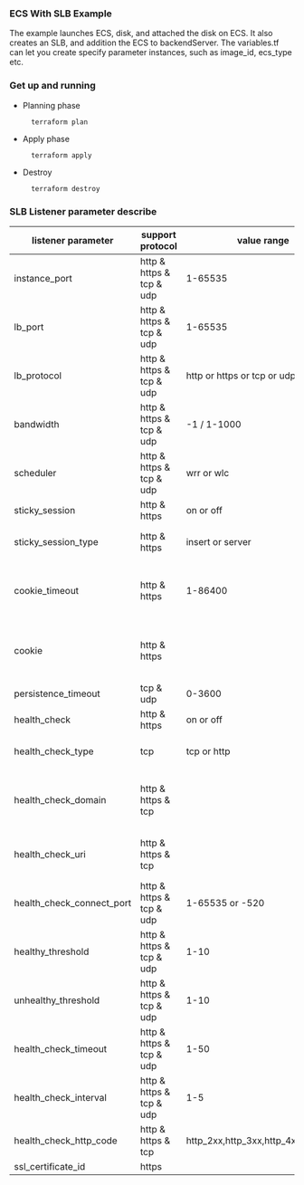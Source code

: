 ### ECS With SLB Example

The example launches ECS, disk, and attached the disk on ECS. It also creates an SLB, and addition the ECS to backendServer. The variables.tf can let you create specify parameter instances, such as image_id, ecs_type etc.

### Get up and running

* Planning phase

		terraform plan 

* Apply phase

		terraform apply 


* Destroy 

		terraform destroy
		
### SLB Listener parameter describe
listener parameter | support protocol | value range | remark |
------------- | ------------- | ------------- |  ------------- |
instance_port | http & https & tcp & udp | 1-65535 | the ecs instance port |
lb_port | http & https & tcp & udp | 1-65535 | the slb linstener port |
lb_protocol | http & https & tcp & udp | http or https or tcp or udp | |
bandwidth | http & https & tcp & udp | -1 / 1-1000 | |
scheduler | http & https & tcp & udp | wrr or wlc | |
sticky_session | http & https | on or off | |
sticky_session_type | http & https | insert or server | if sticky_session is on, the value must have|
cookie_timeout | http & https | 1-86400  | if sticky_session is on and sticky_session_type is insert, the value must have|
cookie | http & https |   | if sticky_session is on and sticky_session_type is server, the value must have|
persistence_timeout | tcp & udp | 0-3600 | |
health_check | http & https | on or off | |
health_check_type | tcp | tcp or http | if health_check is on, the value must have |
health_check_domain | http & https & tcp | | example: $_ip/some string/.if health_check is on, the value must have |
health_check_uri | http & https & tcp |  | example: /aliyun. if health_check is on, the value must have |
health_check_connect_port | http & https & tcp & udp | 1-65535 or -520 | if health_check is on, the value must have |
healthy_threshold | http & https & tcp & udp | 1-10 | if health_check is on, the value must have |
unhealthy_threshold | http & https & tcp & udp | 1-10 | if health_check is on, the value must have |
health_check_timeout | http & https & tcp & udp | 1-50 | if health_check is on, the value must have |
health_check_interval | http & https & tcp & udp | 1-5 | if health_check is on, the value must have |
health_check_http_code | http & https & tcp | http_2xx,http_3xx,http_4xx,http_5xx | if health_check is on, the value must have |
ssl_certificate_id | https |  |  |